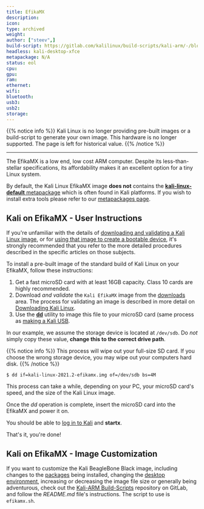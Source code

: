 ```yaml
---
title: EfikaMX
description:
icon:
type: archived
weight:
author: ["steev",]
build-script: https://gitlab.com/kalilinux/build-scripts/kali-arm/-/blob/master/efikamx.sh
headless: kali-desktop-xfce
metapackage: N/A
status: eol
cpu:
gpu:
ram:
ethernet:
wifi:
bluetooth:
usb3:
usb2:
storage:
---
```


{{% notice info %}}
Kali Linux is no longer providing pre-built images or a build-script to generate your own image.
This hardware is no longer supported.
The page is left for historical value.
{{% /notice %}}

- - -

The EfikaMX is a low end, low cost ARM computer. Despite its less-than-stellar specifications, its affordability makes it an excellent option for a tiny Linux system.

By default, the Kali Linux EfikaMX image **does not** contains the [**kali-linux-default** metapackage](https://www.kali.org/docs/general-use/metapackages/) which is often found in Kali platforms. If you wish to install extra tools please refer to our [metapackages page](/docs/general-use/metapackages/).

## Kali on EfikaMX - User Instructions

If you're unfamiliar with the details of [downloading and validating a Kali Linux image](/docs/introduction/download-official-kali-linux-images/), or for [using that image to create a bootable device](/docs/usb/live-usb-install-with-windows/), it's strongly recommended that you refer to the more detailed procedures described in the specific articles on those subjects.

To install a pre-built image of the standard build of Kali Linux on your EfikaMX, follow these instructions:

1. Get a fast microSD card with at least 16GB capacity. Class 10 cards are highly recommended.
2. Download _and validate_ the `Kali EfikaMX` image from the [downloads](https://www.offensive-security.com/kali-linux-vmware-arm-image-download/) area. The process for validating an image is described in more detail on [Downloading Kali Linux](/docs/introduction/download-official-kali-linux-images/).
3. Use the **[dd](https://packages.debian.org/testing/dd)** utility to image this file to your microSD card (same process as [making a Kali USB](/docs/usb/live-usb-install-with-windows/).

In our example, we assume the storage device is located at `/dev/sdb`. Do _not_ simply copy these value, **change this to the correct drive path**.

{{% notice info %}}
This process will wipe out your full-size SD card. If you choose the wrong storage device, you may wipe out your computers hard disk.
{{% /notice %}}

```console
$ dd if=kali-linux-2021.2-efikamx.img of=/dev/sdb bs=4M
```

This process can take a while, depending on your PC, your microSD card's speed, and the size of the Kali Linux image.

Once the _dd_ operation is complete, insert the microSD card into the EfikaMX  and power it on.

You should be able to [log in to Kali](/docs/introduction/default-credentials/) and **startx**.

That's it, you're done!

## Kali on EfikaMX - Image Customization

If you want to customize the Kali BeagleBone Black image, including changes to the [packages](/docs/general-use/metapackages/) being installed, changing the [desktop environment](/docs/general-use/switching-desktop-environments/), increasing or decreasing the image file size or generally being adventurous, check out the [Kali-ARM Build-Scripts](https://gitlab.com/kalilinux/build-scripts/kali-arm) repository on GitLab, and follow the _README.md_ file's instructions. The script to use is `efikamx.sh`.
